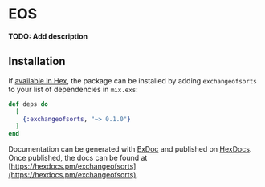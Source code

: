 # EOS

**TODO: Add description**

## Installation

If [available in Hex](https://hex.pm/docs/publish), the package can be installed
by adding `exchangeofsorts` to your list of dependencies in `mix.exs`:

```elixir
def deps do
  [
    {:exchangeofsorts, "~> 0.1.0"}
  ]
end
```

Documentation can be generated with [ExDoc](https://github.com/elixir-lang/ex_doc)
and published on [HexDocs](https://hexdocs.pm). Once published, the docs can
be found at [https://hexdocs.pm/exchangeofsorts](https://hexdocs.pm/exchangeofsorts).

